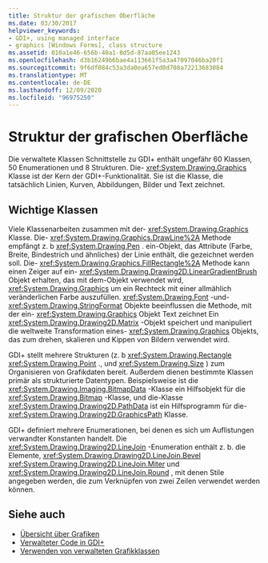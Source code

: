 ```yaml
---
title: Struktur der grafischen Oberfläche
ms.date: 03/30/2017
helpviewer_keywords:
- GDI+, using managed interface
- graphics [Windows Forms], class structure
ms.assetid: 010a1e46-656b-40a1-8d5d-87aa05ee1243
ms.openlocfilehash: d3b16249b6bae4a113661f5a3a47097046ba20f1
ms.sourcegitcommit: 9f6df084c53a3da0ea657ed0d708a72213683084
ms.translationtype: MT
ms.contentlocale: de-DE
ms.lasthandoff: 12/09/2020
ms.locfileid: "96975250"
---
```

# <a name="structure-of-the-graphics-interface"></a>Struktur der grafischen Oberfläche
Die verwaltete Klassen Schnittstelle zu GDI+ enthält ungefähr 60 Klassen, 50 Enumerationen und 8 Strukturen. Die- <xref:System.Drawing.Graphics> Klasse ist der Kern der GDI+-Funktionalität. Sie ist die Klasse, die tatsächlich Linien, Kurven, Abbildungen, Bilder und Text zeichnet.  
  
## <a name="important-classes"></a>Wichtige Klassen  
 Viele Klassenarbeiten zusammen mit der- <xref:System.Drawing.Graphics> Klasse. Die- <xref:System.Drawing.Graphics.DrawLine%2A> Methode empfängt z. b <xref:System.Drawing.Pen> . ein-Objekt, das Attribute (Farbe, Breite, Bindestrich und ähnliches) der Linie enthält, die gezeichnet werden soll. Die- <xref:System.Drawing.Graphics.FillRectangle%2A> Methode kann einen Zeiger auf ein- <xref:System.Drawing.Drawing2D.LinearGradientBrush> Objekt erhalten, das mit dem-Objekt verwendet wird, <xref:System.Drawing.Graphics> um ein Rechteck mit einer allmählich veränderlichen Farbe auszufüllen. <xref:System.Drawing.Font> -und- <xref:System.Drawing.StringFormat> Objekte beeinflussen die Methode, mit der ein- <xref:System.Drawing.Graphics> Objekt Text zeichnet Ein <xref:System.Drawing.Drawing2D.Matrix> -Objekt speichert und manipuliert die weltweite Transformation eines- <xref:System.Drawing.Graphics> Objekts, das zum drehen, skalieren und Kippen von Bildern verwendet wird.  
  
 GDI+ stellt mehrere Strukturen (z. b <xref:System.Drawing.Rectangle> <xref:System.Drawing.Point> ., und <xref:System.Drawing.Size> ) zum Organisieren von Grafikdaten bereit. Außerdem dienen bestimmte Klassen primär als strukturierte Datentypen. Beispielsweise ist die <xref:System.Drawing.Imaging.BitmapData> -Klasse ein Hilfsobjekt für die <xref:System.Drawing.Bitmap> -Klasse, und die-Klasse <xref:System.Drawing.Drawing2D.PathData> ist ein Hilfsprogramm für die- <xref:System.Drawing.Drawing2D.GraphicsPath> Klasse.  
  
 GDI+ definiert mehrere Enumerationen, bei denen es sich um Auflistungen verwandter Konstanten handelt. Die <xref:System.Drawing.Drawing2D.LineJoin> -Enumeration enthält z. b. die Elemente, <xref:System.Drawing.Drawing2D.LineJoin.Bevel> <xref:System.Drawing.Drawing2D.LineJoin.Miter> und <xref:System.Drawing.Drawing2D.LineJoin.Round> , mit denen Stile angegeben werden, die zum Verknüpfen von zwei Zeilen verwendet werden können.  
  
## <a name="see-also"></a>Siehe auch

- [Übersicht über Grafiken](graphics-overview-windows-forms.md)
- [Verwalteter Code in GDI+](about-gdi-managed-code.md)
- [Verwenden von verwalteten Grafikklassen](using-managed-graphics-classes.md)
